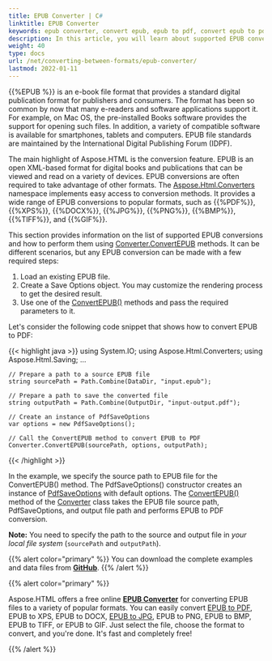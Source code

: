 ```yaml
---
title: EPUB Converter | C#
linktitle: EPUB Converter 
keywords: epub converter, convert epub, epub to pdf, convert epub to pdf, c# example.
description: In this article, you will learn about supported EPUB conversions and consider C# example of how to convert EPUB to PDF.
weight: 40
type: docs
url: /net/converting-between-formats/epub-converter/
lastmod: 2022-01-11
---
```


{{%EPUB %}} is an e-book file format that provides a standard digital publication format for publishers and consumers. The format has been so common by now that many e-readers and software applications support it. For example, on Mac OS, the pre-installed Books software provides the support for opening such files. In addition, a variety of compatible software is available for smartphones, tablets and computers. EPUB file standards are maintained by the International Digital Publishing Forum (IDPF).

The main highlight of Aspose.HTML is the conversion feature. EPUB is an open XML-based format for digital books and publications that can be viewed and read on a variety of devices. EPUB conversions are often required to take advantage of other formats.  The [Aspose.Html.Converters](https://apireference.aspose.com/html/net/aspose.html.converters) namespace implements easy access to conversion methods. It provides a wide range of EPUB conversions to popular formats, such as {{%PDF%}}, {{%XPS%}}, {{%DOCX%}}, {{%JPG%}}, {{%PNG%}}, {{%BMP%}}, {{%TIFF%}}, and {{%GIF%}}.

This section provides information on the list of supported EPUB conversions and how to perform them using  [Converter.ConvertEPUB](https://apireference.aspose.com/html/net/aspose.html.converters/converter/methods/convertepub/index) methods.  It can be different scenarios, but any EPUB conversion can be made with a few required steps: 

1. Load an existing EPUB file. 
2. Create a Save Options object. You may customize the rendering process to get the desired result.
3. Use one of the [ConvertEPUB()](https://apireference.aspose.com/html/net/aspose.html.converters/converter/methods/convertepub/index) methods and pass the required parameters to it.

Let's consider the following code snippet that shows how to convert EPUB to PDF:

{{< highlight java >}}
using System.IO;
using Aspose.Html.Converters;
using Aspose.Html.Saving;
...        

    // Prepare a path to a source EPUB file
    string sourcePath = Path.Combine(DataDir, "input.epub");           
    
    // Prepare a path to save the converted file 
    string outputPath = Path.Combine(OutputDir, "input-output.pdf");
    
    // Create an instance of PdfSaveOptions
    var options = new PdfSaveOptions();
    
    // Call the ConvertEPUB method to convert EPUB to PDF
    Converter.ConvertEPUB(sourcePath, options, outputPath);
{{< /highlight >}}

In the example, we specify the source path to EPUB file for the ConvertEPUB() method. The PdfSaveOptions() constructor creates an instance of [PdfSaveOptions](https://apireference.aspose.com/html/net/aspose.html.saving/pdfsaveoptions) with default options. The [ConvertEPUB()](https://apireference.aspose.com/html/net/aspose.html.converters.converter/convertepub/methods/45) method of the [Converter](https://apireference.aspose.com/html/net/aspose.html.converters/converter) class takes the EPUB file source path, PdfSaveOptions, and output file path and performs EPUB to PDF conversion.

**Note:** You need to specify the path to the source and output file in *your local file system* (`sourcePath` and `outputPath`). 

{{% alert color="primary" %}}
You can download the complete examples and data files from [**GitHub**](https://github.com/aspose-html/Aspose.HTML-Documentation/tree/main/content/tests-net).
{{% /alert %}} 


{{% alert color="primary" %}} 

Aspose.HTML offers a free online [**EPUB Converter**](https://products.aspose.app/html/conversion/epub) for converting EPUB files to a variety of popular formats. You can easily convert  [EPUB to PDF](https://products.aspose.app/html/conversion/epub-to-pdf), EPUB  to XPS, EPUB  to DOCX, [EPUB to JPG](https://products.aspose.app/html/conversion/epub-to-pdf), EPUB to PNG, EPUB to BMP, EPUB to TIFF, or EPUB to GIF. Just select the file, choose the format to convert, and you're done. It's fast and completely free!

{{% /alert %}} 

